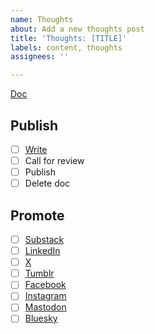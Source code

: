 ```yaml
---
name: Thoughts
about: Add a new thoughts post
title: 'Thoughts: [TITLE]'
labels: content, thoughts
assignees: ''

---
```


[Doc]()

## Publish
- [ ] [Write]([template](https://docs.google.com/document/d/1oKqjLD3_7EIRXnVZXHrWFp_H5zUOmGbeO_AI8hk7Xw4/edit?usp=sharing))
- [ ] Call for review
- [ ] Publish
- [ ] Delete doc

## Promote
- [ ] [Substack](https://govfresh.substack.com/)
- [ ] [LinkedIn](https://www.linkedin.com/company/govfresh)
- [ ] [X](https://www.x.com/govfresh)
- [ ] [Tumblr](https://govfresh.tumblr.com/)
- [ ] [Facebook](https://www.facebook.com/govfresh)
- [ ] [Instagram](https://www.instagram.com/govfresh)
- [ ] [Mastodon](https://mastodon.social/@govfresh)
- [ ] [Bluesky](https://bsky.app/profile/govfresh.bsky.social)
